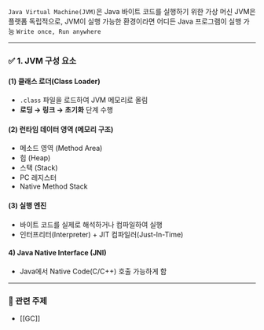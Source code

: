`Java Virtual Machine(JVM)`은 Java 바이트 코드를 실행하기 위한 가상 머신
JVM은 플랫폼 독립적으로, JVM이 실행 가능한 환경이라면 어디든 Java 프로그램이 실행 가능
`Write once, Run anywhere`

---
### ✅ 1. JVM 구성 요소
#### (1) 클래스 로더(Class Loader)
- `.class` 파일을 로드하여 JVM 메모리로 올림
- **로딩 → 링크 → 초기화** 단계 수행
#### (2) 런타임 데이터 영역 (메모리 구조)
- 메소드 영역 (Method Area)
- 힙 (Heap)
- 스택 (Stack)
- PC 레지스터
- Native Method Stack
#### (3) 실행 엔진
- 바이트 코드를 실제로 해석하거나 컴파일하여 실행
- 인터프리터(Interpreter) + JIT 컴파일러(Just-In-Time)
#### 4) Java Native Interface (JNI)
- Java에서 Native Code(C/C++) 호출 가능하게 함

---
### 🔄 관련 주제 
- [[GC]]